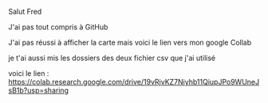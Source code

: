 Salut Fred

J'ai pas tout compris à GitHub

J'ai pas réussi à afficher la carte mais voici le lien vers mon google Collab 

je t'ai aussi mis les dossiers des deux fichier csv que j'ai utilisé 

voici le lien : https://colab.research.google.com/drive/19vRjvKZ7Niyhb11QiupJPo9WUneJsB1b?usp=sharing 
